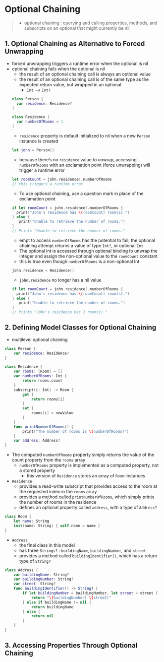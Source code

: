 # Optional Chaining
> * optional chaining : querying and calling properties, methods, and subscripts on an optional that might currently be nil

## 1. Optional Chaining as Alternative to Forced Unwrapping
* forced unwrapping triggers a runtime error when the optional is nil
* optional chaining fails when the optional is nil
  * the result of an optional chaining call is always an optional value
  * the result of an optional chaining call is of the same type as the expected return value, but wrapped in an optional 
    * `Int` ⟶ `Int?`
  ```swift
  class Person {
    var residence: Residence?
  }

  class Residence {
    var numberOfRooms = 1
  }
  ```
  * `residence` property is default initialized to nil when a new `Person` instance is created
  ```swift
  let john = Person()
  ```
  * because there’s no `residence` value to unwrap, accessing `numberOfRooms` with an exclamation point (force unwrapping) will trigger a runtime error
  ```swift
  let roomCount = john.residence!.numberOfRooms
  // this triggers a runtime error
  ```
  * To use optional chaining, use a question mark in place of the exclamation point
  ```swift
  if let roomCount = john.residence?.numberOfRooms {
    print("John's residence has \(roomCount) room(s).")
  } else {
     print("Unable to retrieve the number of rooms.")
  }
  // Prints "Unable to retrieve the number of rooms."
  ```
  * empt to access `numberOfRooms` has the potential to fail, the optional chaining attempt returns a value of type `Int?`, or optional `Int`
  * The optional Int is accessed through optional binding to unwrap the integer and assign the non-optional value to the `roomCount` constant
  * this is true even though `numberOfRooms` is a non-optional Int
  ```swift
  john.residence = Residence()
  ```
  * `john.residence` no longer has a nil value
  ```swift
  if let roomCount = john.residence?.numberOfRooms {
    print("John's residence has \(roomCount) room(s).")
  } else {
     print("Unable to retrieve the number of rooms.")
  }
  // Prints "John's residence has 1 room(s)."
  ```
## 2. Defining Model Classes for Optional Chaining
* multilevel optional chaining
```swift
class Person {
    var residence: Residence?
}
```
```swift
class Residence {
    var rooms: [Room] = []
    var numberOfRooms: Int {
        return rooms.count
    }
    subscript(i: Int) -> Room {
        get {
            return rooms[i]
        }
        set {
            rooms[i] = newValue
        }
    }
    func printNumberOfRooms() {
        print("The number of rooms is \(numberOfRooms)")
    }
    var address: Address?
}
```
* The computed `numberOfRooms` property simply returns the value of the count property from the `rooms` array
  * `numberOfRooms` property is implemented as a computed property, not a stored property
    * this version of `Residence` stores an array of `Room` instances
* `Residence` 
  * provides a read-write subscript that provides access to the room at the requested index in the `rooms` array 
  * provides a method called `printNumberOfRooms`, which simply prints the number of rooms in the residence
  * defines an optional property called `address`, with a type of `Address?`
```swift
class Room {
    let name: String
    init(name: String) { self.name = name }
}
```
* `Address`
  * the final class in this model
  * has three `Strings?` : `buildingName`, `buildingNumber`, and `street`
  * provides  a method called `buildingIdentifier()`, which has a return type of `String?`
```swift
class Address {
    var buildingName: String?
    var buildingNumber: String?
    var street: String?
    func buildingIdentifier() -> String? {
        if let buildingNumber = buildingNumber, let street = street {
            return "\(buildingNumber) \(street)"
        } else if buildingName != nil {
            return buildingName
        } else {
            return nil
        }
    }
}
``` 
## 3. Accessing Properties Through Optional Chaining